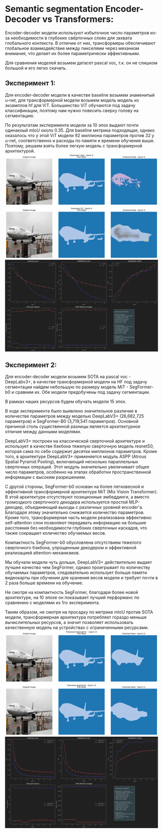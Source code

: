 # Semantic segmentation Encoder-Decoder vs Transformers:

Encoder-decoder модели используют избыточное число параметров из-за необходимости в глубоких свёрточных слоях для захвата глобального контекста. В отличие от них, трансформеры обеспечивают глобальное взаимодействие между пикселями через механизм внимания, что делает их более параметрически эффективными.

Для сравнения моделей возьмем датасет pascal voc, т.к. он не слишком большой и его легко скачать.

## Эксперимент 1:

Для encoder-decoder модели в качестве baseline возьмем знаменитый u-net, для трансформерной модели возьмем модель модель из экзамплов hf для ViT. Большинство ViT обучаются под задачу классификации, поэтому нам нужно повесить сверху голову на сегментацию.

По результатам эксперимента модели за 10 эпох выдают почти одинакоый mIoU около 0.35. Для baseline метрика подходящая, однако оказалось что у этой ViT модели  92 миллиона параметров против 32 у u-net, соответственно и расходы по памяти и времени обучения выше. Поэтому, решаем взять более легкую модель с трансформерной архитектурой.
![img_2.png](images/unet.png)
![img_1.png](images/vit.png)
![img.png](images/metrics_1.png)
## Эксперимент 2:

Для encoder-decoder модели возьмем SOTA на pascal voc - DeepLabv3+, в качестве трансформерной модели на HF под задачу сегментации найдем небольшую по размеру модель MiT - SegFormer-b0 и сравним их. Обе модели предобучены под задачу сегментации.

В рамках наших ресурсов будем обучать модели 15 эпох.

В ходе эксперимента было выявлено значительное различие в количестве параметров между моделью DeepLabV3+ (26,682,725 параметров) и SegFormer-B0 (3,719,541 параметров). Основной причиной столь существенной разницы является архитектурное отличие между данными моделями.

DeepLabV3+ построен на классической сверточной архитектуре и использует в качестве бэкбона тяжелую сверточную модель resnet50, которая сама по себе содержит десятки миллионов параметров. Кроме того, в архитектуре DeepLabV3+ применяется модуль ASPP (Atrous Spatial Pyramid Pooling), включающий несколько параллельных сверточных операций. Этот модуль значительно увеличивает общее число параметров, особенно на этапах обработки пространственной информации с высоким разрешением.

С другой стороны, SegFormer-b0 основан на более легковесной и эффективной трансформерной архитектуре MiT (Mix Vision Transformer). В этой архитектуре отсутствуют позиционные эмбеддинги, а вместо громоздкого сверточного декодера используется простой MLP-декодер, объединяющий выходы с различных уровней encoder'а. Благодаря этому значительно снижается количество параметров. Кроме того, трансформерная часть модели реализована эффективно: self-attention слои позволяют передавать информацию на большие расстояния без необходимости глубоких сверточных каскадов, что также сокращает количество обучаемых весов.

Компактность SegFormer-b0 обусловлена отсутствием тяжелого сверточного бэкбона, упрощенным декодером и эффективной реализацией attention-механизмов.

Мы обучали модели чуть дольше, DeepLabV3+ действительно выдает лучшее качество чем SegFormer, однако проигрывает по количеству обучаемых параметров, следовательно использует больше памяти видеокарты при обучении для хранения весов модели и требует почти в 2 раза больше времени на обучение.

Не смотря на компактность SegFormer, благодаря более новой архитектуре, на 10 эпохе он показывает лучший перформанс по сравнению с моделями из 1го эксперимента.

Таким образом, не смотря на просадку по метрике mIoU против SOTA модели, трансформерная архитектура потребляет гораздо меньше вычислительных ресурсов, а значит позволяет использовать качественную модель на устройствах с ограниченными ресурсами.
![img_3.png](images/deeplabv3.png)
![img_4.png](images/segformer.png)
![img_5.png](images/metrics_2.png)